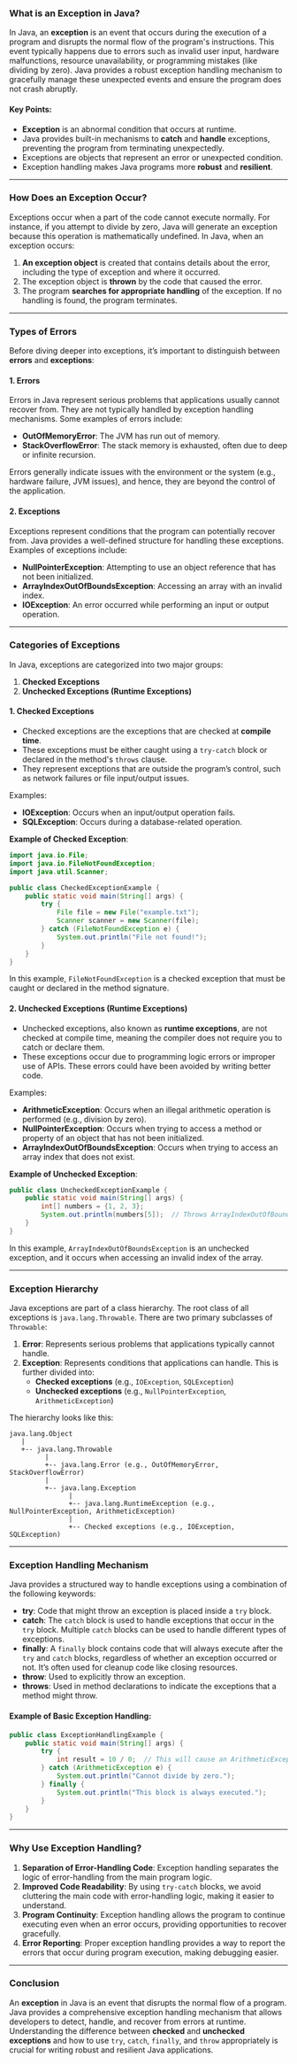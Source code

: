 ### What is an Exception in Java?

In Java, an **exception** is an event that occurs during the execution of a program and disrupts the normal flow of the program's instructions. This event typically happens due to errors such as invalid user input, hardware malfunctions, resource unavailability, or programming mistakes (like dividing by zero). Java provides a robust exception handling mechanism to gracefully manage these unexpected events and ensure the program does not crash abruptly.

#### Key Points:
- **Exception** is an abnormal condition that occurs at runtime.
- Java provides built-in mechanisms to **catch** and **handle** exceptions, preventing the program from terminating unexpectedly.
- Exceptions are objects that represent an error or unexpected condition.
- Exception handling makes Java programs more **robust** and **resilient**.

---

### How Does an Exception Occur?

Exceptions occur when a part of the code cannot execute normally. For instance, if you attempt to divide by zero, Java will generate an exception because this operation is mathematically undefined. In Java, when an exception occurs:
1. **An exception object** is created that contains details about the error, including the type of exception and where it occurred.
2. The exception object is **thrown** by the code that caused the error.
3. The program **searches for appropriate handling** of the exception. If no handling is found, the program terminates.

---

### Types of Errors

Before diving deeper into exceptions, it’s important to distinguish between **errors** and **exceptions**:

#### 1. Errors
Errors in Java represent serious problems that applications usually cannot recover from. They are not typically handled by exception handling mechanisms. Some examples of errors include:
- **OutOfMemoryError**: The JVM has run out of memory.
- **StackOverflowError**: The stack memory is exhausted, often due to deep or infinite recursion.

Errors generally indicate issues with the environment or the system (e.g., hardware failure, JVM issues), and hence, they are beyond the control of the application.

#### 2. Exceptions
Exceptions represent conditions that the program can potentially recover from. Java provides a well-defined structure for handling these exceptions. Examples of exceptions include:
- **NullPointerException**: Attempting to use an object reference that has not been initialized.
- **ArrayIndexOutOfBoundsException**: Accessing an array with an invalid index.
- **IOException**: An error occurred while performing an input or output operation.

---

### Categories of Exceptions

In Java, exceptions are categorized into two major groups:
1. **Checked Exceptions**
2. **Unchecked Exceptions (Runtime Exceptions)**

#### 1. Checked Exceptions
- Checked exceptions are the exceptions that are checked at **compile time**.
- These exceptions must be either caught using a `try-catch` block or declared in the method's `throws` clause.
- They represent exceptions that are outside the program’s control, such as network failures or file input/output issues.
  
Examples:
- **IOException**: Occurs when an input/output operation fails.
- **SQLException**: Occurs during a database-related operation.

**Example of Checked Exception**:
```java
import java.io.File;
import java.io.FileNotFoundException;
import java.util.Scanner;

public class CheckedExceptionExample {
    public static void main(String[] args) {
        try {
            File file = new File("example.txt");
            Scanner scanner = new Scanner(file);
        } catch (FileNotFoundException e) {
            System.out.println("File not found!");
        }
    }
}
```
In this example, `FileNotFoundException` is a checked exception that must be caught or declared in the method signature.

#### 2. Unchecked Exceptions (Runtime Exceptions)
- Unchecked exceptions, also known as **runtime exceptions**, are not checked at compile time, meaning the compiler does not require you to catch or declare them.
- These exceptions occur due to programming logic errors or improper use of APIs. These errors could have been avoided by writing better code.
  
Examples:
- **ArithmeticException**: Occurs when an illegal arithmetic operation is performed (e.g., division by zero).
- **NullPointerException**: Occurs when trying to access a method or property of an object that has not been initialized.
- **ArrayIndexOutOfBoundsException**: Occurs when trying to access an array index that does not exist.

**Example of Unchecked Exception**:
```java
public class UncheckedExceptionExample {
    public static void main(String[] args) {
        int[] numbers = {1, 2, 3};
        System.out.println(numbers[5]);  // Throws ArrayIndexOutOfBoundsException
    }
}
```
In this example, `ArrayIndexOutOfBoundsException` is an unchecked exception, and it occurs when accessing an invalid index of the array.

---

### Exception Hierarchy

Java exceptions are part of a class hierarchy. The root class of all exceptions is `java.lang.Throwable`. There are two primary subclasses of `Throwable`:
1. **Error**: Represents serious problems that applications typically cannot handle.
2. **Exception**: Represents conditions that applications can handle. This is further divided into:
   - **Checked exceptions** (e.g., `IOException`, `SQLException`)
   - **Unchecked exceptions** (e.g., `NullPointerException`, `ArithmeticException`)

The hierarchy looks like this:
```
java.lang.Object
   |
   +-- java.lang.Throwable
         |
         +-- java.lang.Error (e.g., OutOfMemoryError, StackOverflowError)
         |
         +-- java.lang.Exception
               |
               +-- java.lang.RuntimeException (e.g., NullPointerException, ArithmeticException)
               |
               +-- Checked exceptions (e.g., IOException, SQLException)
```

---

### Exception Handling Mechanism

Java provides a structured way to handle exceptions using a combination of the following keywords:
- **try**: Code that might throw an exception is placed inside a `try` block.
- **catch**: The `catch` block is used to handle exceptions that occur in the `try` block. Multiple `catch` blocks can be used to handle different types of exceptions.
- **finally**: A `finally` block contains code that will always execute after the `try` and `catch` blocks, regardless of whether an exception occurred or not. It’s often used for cleanup code like closing resources.
- **throw**: Used to explicitly throw an exception.
- **throws**: Used in method declarations to indicate the exceptions that a method might throw.

#### Example of Basic Exception Handling:
```java
public class ExceptionHandlingExample {
    public static void main(String[] args) {
        try {
            int result = 10 / 0;  // This will cause an ArithmeticException
        } catch (ArithmeticException e) {
            System.out.println("Cannot divide by zero.");
        } finally {
            System.out.println("This block is always executed.");
        }
    }
}
```

---

### Why Use Exception Handling?

1. **Separation of Error-Handling Code**: Exception handling separates the logic of error-handling from the main program logic.
2. **Improved Code Readability**: By using `try-catch` blocks, we avoid cluttering the main code with error-handling logic, making it easier to understand.
3. **Program Continuity**: Exception handling allows the program to continue executing even when an error occurs, providing opportunities to recover gracefully.
4. **Error Reporting**: Proper exception handling provides a way to report the errors that occur during program execution, making debugging easier.

---

### Conclusion

An **exception** in Java is an event that disrupts the normal flow of a program. Java provides a comprehensive exception handling mechanism that allows developers to detect, handle, and recover from errors at runtime. Understanding the difference between **checked** and **unchecked exceptions** and how to use `try`, `catch`, `finally`, and `throw` appropriately is crucial for writing robust and resilient Java applications.